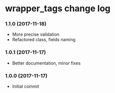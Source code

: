 # wrapper_tags change log

### 1.1.0 (2017-11-18)

* More precise validation
* Refactored class, fields naming

### 1.0.1 (2017-11-17)

* Better documentation, minor fixes

### 1.0.0 (2017-11-17)

* Initial commit
